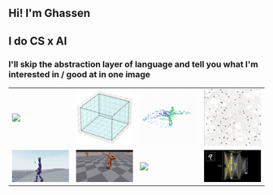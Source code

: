 ## Hi! I'm Ghassen
## I do CS x AI 
### I'll skip the abstraction layer of language and tell you what I'm interested in / good at in one image

<table>
  <tr>
    <td width="25%"><img src="1_RZnBSB3QpkIwFUTRFaWDYg.gif" width="100%" /></td>
    <td width="25%"><img src="bin_pack.gif" width="100%" /></td>
    <td width="25%"><img src="tsne.gif" width="100%" /></td>
    <td width="25%"><img src="tsp.gif" width="100%" /></td>
  </tr>
  <tr>
    <td width="25%"><img src="humanoid-robot-walking.gif" width="100%" /></td>
    <td width="25%"><img src="isaacgymenvs-c2ab42ffc68a8e6399a0bf1b183b9e78.gif" width="100%" /></td>
    <td width="25%"><img src="wM4uDA.gif" width="100%" /></td>
    <td width="25%"><img src="download.jpeg" width="100%" /></td>
  </tr>
</table>
